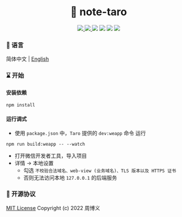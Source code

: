 <h1 align="center">📔 note-taro</h1>

<p align="center">
<a target="_blank" href="https://github.com/zhouboyi1998/note-taro"> 
<img src="https://img.shields.io/github/stars/zhouboyi1998/note-taro?logo=github">
</a>
<a target="_blank" href="https://opensource.org/licenses/MIT"> 
<img src="https://img.shields.io/badge/license-MIT-red"> 
</a>
<img src="https://img.shields.io/badge/Node.js-16.16.0-mediumseagreen">
<img src="https://img.shields.io/badge/React-17.0.0-darkturquoise">
<img src="https://img.shields.io/badge/Taro-3.4.11-dodgerblue">
<img src="https://img.shields.io/badge/Taro UI-3.1.0 beta.2-dodgerblue">
</p>

### 📖 语言

简体中文 | [English](./README.en.md)

### ⌛ 开始

#### 安装依赖

```
npm install
```

#### 运行调式

* 使用 `package.json` 中，`Taro` 提供的 `dev:weapp` 命令 运行

```
npm run build:weapp -- --watch
```

* 打开微信开发者工具，导入项目
* 详情 -> 本地设置
  * 勾选 `不校验合法域名、web-view (业务域名)、TLS 版本以及 HTTPS 证书`
  * 否则无法访问本地 `127.0.0.1` 的后端服务

### 📜 开源协议

[MIT License](https://opensource.org/licenses/MIT) Copyright (c) 2022 周博义
